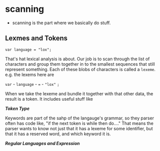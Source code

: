 # scanning

- scanning is the part where we basically do stuff.

## Lexmes and Tokens

```lox
var language = "lox";
```

That's hat lexical analysis is about. Our job is to scan through the list of characters and group them together in to the smallest sequences that still represent something. Each of these blobs of characters is called a `lexeme`. e.g. the lexems here are

`var` - `language` - `=` - `"lox"` `;`

When we take the lexeme and bundle it together with that other data, the result is a token. It includes useful stuff like

**_Token Type_**

Keywords are part of the sahp of the langauge's grammar, so they parser often has code like, "if the next token is while then do...." That means the parser wants to know not just that it has a lexeme for some identifier, but that it has a reserved word, and which keyword it is.

**_Regular Languages and Expression_**
